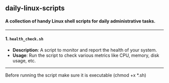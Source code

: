 ## daily-linux-scripts

#### A collection of handy Linux shell scripts for daily administrative tasks.
------------------------------
#### 1. `health_check.sh`
- **Description**: A script to monitor and report the health of your system.
- **Usage**: Run the script to check various metrics like CPU, memory, disk usage, etc.
---------------------------------  
Before running the script make sure it is executable (chmod +x *.sh)
